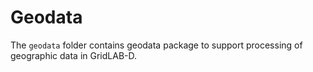 # Geodata

The `geodata` folder contains geodata package to support processing of geographic data in GridLAB-D.
